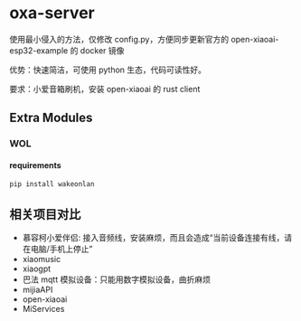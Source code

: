 # oxa-server

使用最小侵入的方法，仅修改 config.py，方便同步更新官方的 open-xiaoai-esp32-example 的 docker 镜像

优势：快速简洁，可使用 python 生态，代码可读性好。

要求：小爱音箱刷机，安装 open-xiaoai 的 rust client

## Extra Modules

### WOL

#### requirements

`pip install wakeonlan`


## 相关项目对比

* 慕容柯小爱伴侣: 接入音频线，安装麻烦，而且会造成“当前设备连接有线，请在电脑/手机上停止”
* xiaomusic
* xiaogpt
* 巴法 mqtt 模拟设备：只能用数字模拟设备，曲折麻烦
* mijiaAPI
* open-xiaoai
* MiServices
